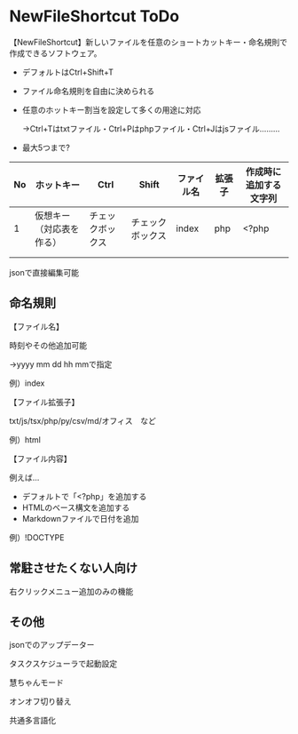 # NewFileShortcut ToDo

【NewFileShortcut】新しいファイルを任意のショートカットキー・命名規則で作成できるソフトウェア。

- デフォルトはCtrl+Shift+T

- ファイル命名規則を自由に決められる

- 任意のホットキー割当を設定して多くの用途に対応

  →Ctrl+Tはtxtファイル・Ctrl+Pはphpファイル・Ctrl+Jはjsファイル………

- 最大5つまで?

| No   | ホットキー               | Ctrl             | Shift            | ファイル名 | 拡張子 | 作成時に追加する文字列 |
| ---- | ------------------------ | ---------------- | ---------------- | ---------- | ------ | ---------------------- |
| 1    | 仮想キー（対応表を作る） | チェックボックス | チェックボックス | index      | php    | <?php                  |
|      |                          |                  |                  |            |        |                        |
|      |                          |                  |                  |            |        |                        |

jsonで直接編集可能

## 命名規則

【ファイル名】

時刻やその他追加可能

→yyyy mm dd hh mmで指定

例）index

【ファイル拡張子】

txt/js/tsx/php/py/csv/md/オフィス　など

例）html

【ファイル内容】

例えば…

- デフォルトで「<?php」を追加する
- HTMLのベース構文を追加する
- Markdownファイルで日付を追加

例）!DOCTYPE

## 常駐させたくない人向け

右クリックメニュー追加のみの機能

## その他

jsonでのアップデーター

タスクスケジューラで起動設定

慧ちゃんモード

オンオフ切り替え

共通多言語化